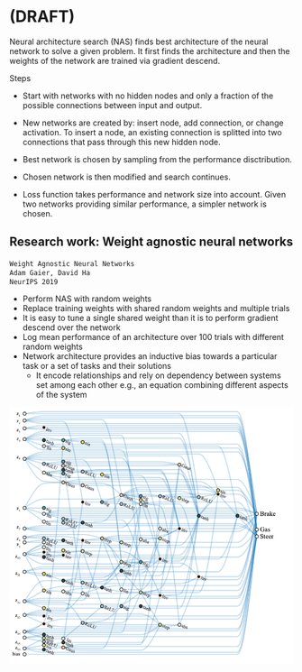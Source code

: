 # (DRAFT)  
Neural architecture search (NAS) finds best architecture of the neural network to solve a given problem. It first finds the architecture and then the weights of the network are trained via gradient descend.  

Steps  
* Start with networks with no hidden nodes
and only a fraction of the possible connections between input and output. 
* New networks are created by: insert node, add connection, or change
activation. To insert a node, an existing connection is splitted into two connections that
pass through this new hidden node. 

* Best network is chosen by sampling from the performance disctribution. 

* Chosen network is then modified and search continues.

* Loss function takes performance and network size into account. Given two networks providing similar performance, a simpler network is chosen. 


## Research work: Weight agnostic neural networks
```
Weight Agnostic Neural Networks  
Adam Gaier, David Ha
NeurIPS 2019
```

* Perform NAS with random weights 
* Replace training weights with shared random weights and multiple trials
* It is easy to tune a single shared weight than it is to perform gradient descend over the network
* Log mean performance of an architecture over 100 trials with different random weights
* Network architecture provides an inductive bias towards a particular task or a set of tasks and their solutions
  * It encode relationships and rely on dependency between systems set among each other e.g., an equation combining different aspects of the system
  
 ![Winning architecture of car racing agent](/images/winning-architecture-car.png)
